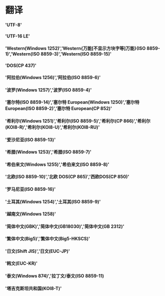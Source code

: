 # 翻译
#### 'UTF-8'
#### 'UTF-16 LE'
#### 'Western(Windows 1252)','Western{万能[不显示方块字等]万能}(ISO 8859-1)','Western(ISO 8859-3)','Western(ISO 8859-15)'
#### 'DOS(CP 437)'
#### '阿拉伯(Windows 1256)','阿拉伯(ISO 8859-6)'
#### '波罗(Windows 1257)','波罗(ISO 8859-4)'
#### '塞尔特(ISO 8859-14)','塞尔特 European(Windows 1250)','塞尔特 European(ISO 8859-2)','塞尔特 European(CP 852)'
#### '希利尔(Windows 1251)','希利尔(ISO 8859-5)','希利尔(CP 866)','希利尔(KOI8-R)','希利尔(KOI8-U)','希利尔(KOI8-RU)'
#### '爱沙尼亚(ISO 8859-13)'
#### '希腊(Windows 1253)','希腊(ISO 8859-7)'
#### '希伯来文(Windows 1255)','希伯来文(ISO 8859-8)'
#### '北欧(ISO 8859-10)','北欧 DOS(CP 865)','西欧DOS(CP 850)'
#### '罗马尼亚(ISO 8859-16)'
#### '土耳其(Windows 1254)','土耳其(ISO 8859-9)'
#### '越南文(Windows 1258)'
#### '简体中文(GBK)','简体中文(GB18030)','简体中文(GB 2312)'
#### '繁体中文(Big5)','繁体中文(Big5-HKSCS)'
#### '日文(Shift JIS)','日文(EUC-JP)'
#### '韩文(EUC-KR)'
#### '泰文(Windows 874)','拉丁文/泰文(ISO 8859-11)
#### '塔吉克斯坦共和国(KOI8-T)'
